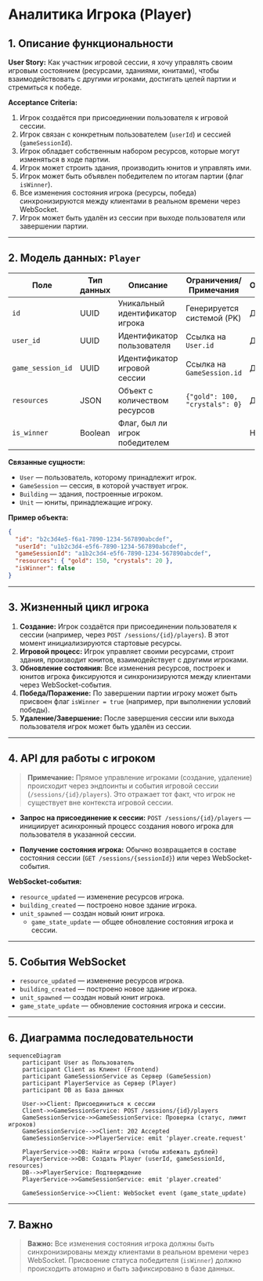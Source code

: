 # Аналитика Игрока (Player)

## 1. Описание функциональности

**User Story:**
Как участник игровой сессии, я хочу управлять своим игровым состоянием (ресурсами, зданиями, юнитами), чтобы взаимодействовать с другими игроками, достигать целей партии и стремиться к победе.

**Acceptance Criteria:**

1. Игрок создаётся при присоединении пользователя к игровой сессии.
2. Игрок связан с конкретным пользователем (`userId`) и сессией (`gameSessionId`).
3. Игрок обладает собственным набором ресурсов, которые могут изменяться в ходе партии.
4. Игрок может строить здания, производить юнитов и управлять ими.
5. Игрок может быть объявлен победителем по итогам партии (флаг `isWinner`).
6. Все изменения состояния игрока (ресурсы, победа) синхронизируются между клиентами в реальном времени через WebSocket.
7. Игрок может быть удалён из сессии при выходе пользователя или завершении партии.

---

## 2. Модель данных: `Player`

| Поле               | Тип данных | Описание                        | Ограничения/Примечания         | Обязательное |
|--------------------|------------|---------------------------------|--------------------------------|--------------|
| `id`               | UUID       | Уникальный идентификатор игрока | Генерируется системой (PK)     | Да           |
| `user_id`          | UUID       | Идентификатор пользователя      | Ссылка на `User.id`            | Да           |
| `game_session_id`  | UUID       | Идентификатор игровой сессии    | Ссылка на `GameSession.id`     | Да           |
| `resources`        | JSON       | Объект с количеством ресурсов   | `{"gold": 100, "crystals": 0}` | Да           |
| `is_winner`        | Boolean    | Флаг, был ли игрок победителем  |                                | Нет          |

**Связанные сущности:**

- `User` — пользователь, которому принадлежит игрок.
- `GameSession` — сессия, в которой участвует игрок.
- `Building` — здания, построенные игроком.
- `Unit` — юниты, принадлежащие игроку.

**Пример объекта:**


```json
{
  "id": "b2c3d4e5-f6a1-7890-1234-567890abcdef",
  "userId": "u1b2c3d4-e5f6-7890-1234-567890abcdef",
  "gameSessionId": "a1b2c3d4-e5f6-7890-1234-567890abcdef",
  "resources": { "gold": 150, "crystals": 20 },
  "isWinner": false
}
```

---

## 3. Жизненный цикл игрока

1. **Создание:**
   Игрок создаётся при присоединении пользователя к сессии (например, через `POST /sessions/{id}/players`). В этот момент инициализируются стартовые ресурсы.
2. **Игровой процесс:**
   Игрок управляет своими ресурсами, строит здания, производит юнитов, взаимодействует с другими игроками.
3. **Обновление состояния:**
   Все изменения ресурсов, построек и юнитов игрока фиксируются и синхронизируются между клиентами через WebSocket-события.
4. **Победа/Поражение:**
   По завершении партии игроку может быть присвоен флаг `isWinner = true` (например, при выполнении условий победы).
5. **Удаление/Завершение:**
   После завершения сессии или выхода пользователя игрок может быть удалён из сессии.

---

## 4. API для работы с игроком

> **Примечание:** Прямое управление игроками (создание, удаление) происходит через эндпоинты и события игровой сессии (`/sessions/{id}/players`). Это отражает тот факт, что игрок не существует вне контекста игровой сессии.

- **Запрос на присоединение к сессии:**
  `POST /sessions/{id}/players` — инициирует асинхронный процесс создания нового игрока для пользователя в указанной сессии.

- **Получение состояния игрока:**
  Обычно возвращается в составе состояния сессии (`GET /sessions/{sessionId}`) или через WebSocket-события.

**WebSocket-события:**
- `resource_updated` — изменение ресурсов игрока.
- `building_created` — построено новое здание игрока.
- `unit_spawned` — создан новый юнит игрока.
  - `game_state_update` — общее обновление состояния игрока и сессии.

---

## 5. События WebSocket

- `resource_updated` — изменение ресурсов игрока.
- `building_created` — построено новое здание игрока.
- `unit_spawned` — создан новый юнит игрока.
- `game_state_update` — обновление состояния игрока и сессии.

---

## 6. Диаграмма последовательности

```mermaid
sequenceDiagram
    participant User as Пользователь
    participant Client as Клиент (Frontend)
    participant GameSessionService as Сервер (GameSession)
    participant PlayerService as Сервер (Player)
    participant DB as База данных

    User->>Client: Присоединиться к сессии
    Client->>GameSessionService: POST /sessions/{id}/players
    GameSessionService->>GameSessionService: Проверка (статус, лимит игроков)
    GameSessionService-->>Client: 202 Accepted
    GameSessionService->>PlayerService: emit 'player.create.request'

    PlayerService->>DB: Найти игрока (чтобы избежать дублей)
    PlayerService->>DB: Создать Player (userId, gameSessionId, resources)
    DB-->>PlayerService: Подтверждение
    PlayerService->>GameSessionService: emit 'player.created'

    GameSessionService->>Client: WebSocket event (game_state_update)
```

---

## 7. Важно


> **Важно:** Все изменения состояния игрока должны быть синхронизированы между клиентами в реальном времени через WebSocket. Присвоение статуса победителя (`isWinner`) должно происходить атомарно и быть зафиксировано в базе данных.
